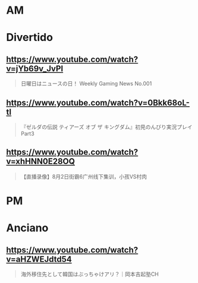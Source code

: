 # AM
# Divertido

## https://www.youtube.com/watch?v=jYb69v_JvPI

> 日曜日はニュースの日！ Weekly Gaming News No.001 

## https://www.youtube.com/watch?v=0Bkk68oL-tI

> 『ゼルダの伝説 ティアーズ オブ ザ キングダム』初見のんびり実況プレイ Part3 

## https://www.youtube.com/watch?v=xhHNN0E28OQ

> 【直播录像】8月2日街霸6广州线下集训，小孩VS村肉 

# PM
# Anciano

## https://www.youtube.com/watch?v=aHZWEJdtd54

> 海外移住先として韓国はぶっちゃけアリ？｜岡本吉起塾CH 
